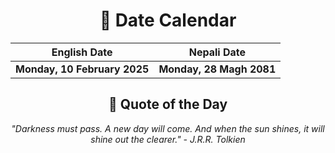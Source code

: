 <div align="center">

# 📅 Date Calendar

| English Date | Nepali Date |
|-------------|-------------|
| **Monday, 10 February 2025** | **Monday, 28 Magh 2081** |

## 🌟 Quote of the Day

*"Darkness must pass. A new day will come. And when the sun shines, it will shine out the clearer." - J.R.R. Tolkien*

</div>
